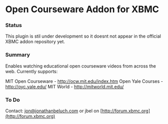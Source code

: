 Open Courseware Addon for XBMC
====================================

### Status
This plugin is stil under development so it doesnt not appear in the
official XBMC addon repository yet.

### Summary
Enables watching educational open courseware videos from across the
web.  Currently supports:

MIT Open Courseware - http://ocw.mit.edu/index.htm
Open Yale Courses - http://oyc.yale.edu/
MIT World - http://mitworld.mit.edu/

### To Do 
Contact: <jon@jonathanbeluch.com> or jbel on [http://forum.xbmc.org](http://forum.xbmc.org)

